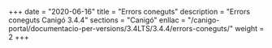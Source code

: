 +++
date        = "2020-06-16"
title       = "Errors coneguts"
description = "Errors coneguts Canigó 3.4.4"
sections    = "Canigó"
enllac		= "/canigo-portal/documentacio-per-versions/3.4LTS/3.4.4/errors-coneguts/"
weight      = 2
+++
